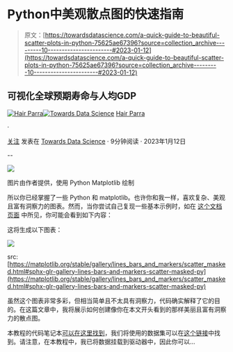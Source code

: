 # Python中美观散点图的快速指南

> 原文：[https://towardsdatascience.com/a-quick-guide-to-beautiful-scatter-plots-in-python-75625ae67396?source=collection_archive---------10-----------------------#2023-01-12](https://towardsdatascience.com/a-quick-guide-to-beautiful-scatter-plots-in-python-75625ae67396?source=collection_archive---------10-----------------------#2023-01-12)

## 可视化全球预期寿命与人均GDP

[](https://hair-parra.medium.com/?source=post_page-----75625ae67396--------------------------------)[![Hair Parra](../Images/71a377f0415096dc6fb0a10e64b3b28e.png)](https://hair-parra.medium.com/?source=post_page-----75625ae67396--------------------------------)[](https://towardsdatascience.com/?source=post_page-----75625ae67396--------------------------------)[![Towards Data Science](../Images/a6ff2676ffcc0c7aad8aaf1d79379785.png)](https://towardsdatascience.com/?source=post_page-----75625ae67396--------------------------------) [Hair Parra](https://hair-parra.medium.com/?source=post_page-----75625ae67396--------------------------------)

·

[关注](https://medium.com/m/signin?actionUrl=https%3A%2F%2Fmedium.com%2F_%2Fsubscribe%2Fuser%2F8ab75afba448&operation=register&redirect=https%3A%2F%2Ftowardsdatascience.com%2Fa-quick-guide-to-beautiful-scatter-plots-in-python-75625ae67396&user=Hair+Parra&userId=8ab75afba448&source=post_page-8ab75afba448----75625ae67396---------------------post_header-----------) 发表在 [Towards Data Science](https://towardsdatascience.com/?source=post_page-----75625ae67396--------------------------------) · 9分钟阅读 · 2023年1月12日 [](https://medium.com/m/signin?actionUrl=https%3A%2F%2Fmedium.com%2F_%2Fvote%2Ftowards-data-science%2F75625ae67396&operation=register&redirect=https%3A%2F%2Ftowardsdatascience.com%2Fa-quick-guide-to-beautiful-scatter-plots-in-python-75625ae67396&user=Hair+Parra&userId=8ab75afba448&source=-----75625ae67396---------------------clap_footer-----------)

--

[](https://medium.com/m/signin?actionUrl=https%3A%2F%2Fmedium.com%2F_%2Fbookmark%2Fp%2F75625ae67396&operation=register&redirect=https%3A%2F%2Ftowardsdatascience.com%2Fa-quick-guide-to-beautiful-scatter-plots-in-python-75625ae67396&source=-----75625ae67396---------------------bookmark_footer-----------)![](../Images/960686bb3dcfd9fced9a5a64ae1af07d.png)

图片由作者提供，使用 Python Matplotlib 绘制

所以你已经掌握了一些 Python 和 matplotlib。也许你和我一样，喜欢复杂、美观且富有洞察力的图表。然而，当你尝试自己复现一些基本示例时，如在 [这个文档页面](https://matplotlib.org/stable/gallery/lines_bars_and_markers/scatter_masked.html#sphx-glr-gallery-lines-bars-and-markers-scatter-masked-py) 中所见，你可能会看到如下内容：

这将生成以下图表：

![](../Images/1639ccdc8f7156a3a66b6382425a4058.png)

src: [https://matplotlib.org/stable/gallery/lines_bars_and_markers/scatter_masked.html#sphx-glr-gallery-lines-bars-and-markers-scatter-masked-py](https://matplotlib.org/stable/gallery/lines_bars_and_markers/scatter_masked.html#sphx-glr-gallery-lines-bars-and-markers-scatter-masked-py)

虽然这个图表非常多彩，但相当简单且不太具有洞察力，代码确实解释了它的目的。在这篇文章中，我将展示如何创建像你在本文开头看到的那样美丽且富有洞察力的散点图。

本教程的代码笔记本[可以在这里找到](https://colab.research.google.com/drive/1jJd7fjS_1T5OhOVBdb8nhkQPF7KXBgh0?usp=sharing)，我们将使用的数据集可以在[这个链接](https://ourworldindata.org/grapher/life-expectancy-vs-gdp-per-capita)中找到。请注意，在本教程中，我已将数据挂载到驱动器中，因此你可以…
